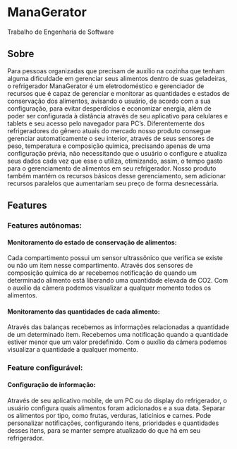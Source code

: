 # ManaGerator
Trabalho de Engenharia de Software

## Sobre

Para pessoas organizadas que precisam de auxílio na cozinha que tenham alguma
dificuldade em gerenciar seus alimentos dentro de suas geladeiras, o refrigerador
ManaGerator é um eletrodoméstico e gerenciador de recursos que é capaz de gerenciar e
monitorar as quantidades e estados de conservação dos alimentos, avisando o usuário, de
acordo com a sua configuração, para evitar desperdícios e economizar energia, além de
poder ser configurada à distância através de seu aplicativo para celulares e tablets e seu
acesso pelo navegador para PC’s. Diferentemente dos refrigeradores do gênero atuais do
mercado nosso produto consegue gerenciar automaticamente o seu interior, através de
seus sensores de peso, temperatura e composição química, precisando apenas de uma
configuração prévia, não necessitando que o usuário o configure e atualiza seus dados
cada vez que esse o utiliza, otimizando, assim, o tempo gasto para o gerenciamento de
alimentos em seu refrigerador. Nosso produto também mantém os recursos básicos desse
gerenciamento, sem adicionar recursos paralelos que aumentariam seu preço de forma
desnecessária.

## Features

### Features autônomas:

#### Monitoramento do estado de conservação de alimentos:
Cada compartimento possui um sensor ultrassônico que verifica se existe ou não um
item nesse compartimento. Através dos sensores de composição química do ar recebemos
notificação de quando um determinado alimento está liberando uma quantidade elevada de
CO2. Com o auxílio da câmera podemos visualizar a qualquer momento todos os alimentos.

#### Monitoramento das quantidades de cada alimento:
Através das balanças recebemos as informações relacionadas a quantidade de um
determinado item. Recebemos uma notificação quando a quantidade estiver menor que um
valor predefinido. Com o auxílio da câmera podemos visualizar a quantidade a qualquer
momento.

### Feature configurável:

#### Configuração de informação:
Através de seu aplicativo mobile, de um PC ou do display do refrigerador, o usuário
configura quais alimentos foram adicionados e a sua data. Separar os alimentos por tipo,
como frutas, verduras, laticínios e carnes. Pode personalizar notificações, configurando
itens, prioridades e quantidades desses itens, para se manter sempre atualizado do que há
em seu refrigerador.

